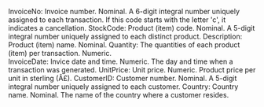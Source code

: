 InvoiceNo: Invoice number. Nominal. A 6-digit integral number uniquely assigned to each transaction. If this code starts with the letter 'c', it indicates a cancellation. 
StockCode: Product (item) code. Nominal. A 5-digit integral number uniquely assigned to each distinct product. 
Description: Product (item) name. Nominal. 
Quantity: The quantities of each product (item) per transaction. Numeric.	
InvoiceDate: Invice date and time. Numeric. The day and time when a transaction was generated. 
UnitPrice: Unit price. Numeric. Product price per unit in sterling (Â£). 
CustomerID: Customer number. Nominal. A 5-digit integral number uniquely assigned to each customer. 
Country: Country name. Nominal. The name of the country where a customer resides.